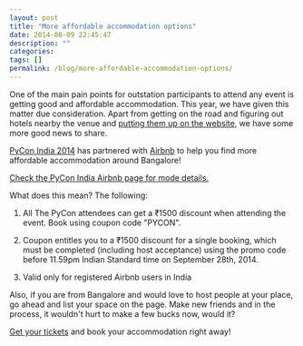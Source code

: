 ```yaml
---
layout: post
title: "More affordable accommodation options"
date: 2014-08-09 22:45:47
description: ""
categories: 
tags: []
permalink: /blog/more-affordable-accommodation-options/
---
```

One of the main pain points for outstation participants to attend any event is getting good and affordable accommodation. This year, we have given this matter due consideration. Apart from getting on the road and figuring out hotels nearby the venue and [putting them up on the website](http://in.pycon.org/2014/venue.html), we have some more good news to share.

[PyCon India 2014](http://in.pycon.org/) has partnered with [Airbnb](https://airbnb.co.in/) to help you find more affordable accommodation around Bangalore!

[Check the PyCon India Airbnb page for mode details.](https://www.airbnb.co.in/events/PyconIndia)

What does this mean? The following:

1. All The PyCon attendees can get a ₹1500 discount when attending the event. Book using coupon code "PYCON".

2. Coupon entitles you to a ₹1500 discount for a single booking, which must be completed (including host acceptance) using the promo code before 11.59pm Indian Standard time on September 28th, 2014.

3. Valid only for registered Airbnb users in India

Also, if you are from Bangalore and would love to host people at your place, go ahead and list your space on the page. Make new friends and in the process, it wouldn't hurt to make a few bucks now, would it?

[Get your tickets](http://pyconindia2014.doattend.com/) and book your accommodation right away!
